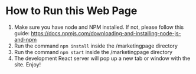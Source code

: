 # How to Run this Web Page

1. Make sure you have node and NPM installed. If not, please follow this guide: https://docs.npmjs.com/downloading-and-installing-node-js-and-npm
2. Run the command `npm install` inside the /marketingpage directory
3. Run the command `npm start` inside the /marketingpage directory
4. The development React server will pop up a new tab or window with the site. Enjoy!
